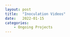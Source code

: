 ```yaml
---
layout: post
title:  "Inoculation Videos"
date:   2022-01-15
categories: 
    - Ongoing Projects
---
```


